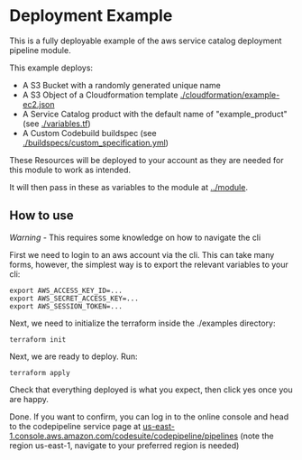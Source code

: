 # Deployment Example

This is a fully deployable example of the aws service catalog deployment
pipeline module.

This example deploys:
  
 - A S3 Bucket with a randomly generated unique name
 - A S3 Object of a Cloudformation template [./cloudformation/example-ec2.json](./cloudformation/example-ec2.json)
 - A Service Catalog product with the default name of "example_product" (see [./variables.tf](./variables.tf))
 - A Custom Codebuild buildspec (see [./buildspecs/custom_specification.yml](./buildspecs/custom_specification.yml))

These Resources will be deployed to your account as they are needed for this
module to work as intended.

It will then pass in these as variables to the module at [../module](../module).

## How to use

*Warning* - This requires some knowledge on how to navigate the cli

First we need to login to an aws account via the cli. This can take many forms, however, the simplest way is to export the relevant variables to your cli:

```
export AWS_ACCESS_KEY_ID=...
export AWS_SECRET_ACCESS_KEY=...
export AWS_SESSION_TOKEN=...
```

Next, we need to initialize the terraform inside the ./examples directory:

```
terraform init
```

Next, we are ready to deploy. Run:

```
terraform apply
```
Check that everything deployed is what you expect, then click yes once you are
happy.

Done. If you want to confirm, you can log in to the online console and head to
the codepipeline service page at [us-east-1.console.aws.amazon.com/codesuite/codepipeline/pipelines](https://us-east-1.console.aws.amazon.com/codesuite/codepipeline/pipelines) 
(note the region us-east-1, navigate to your preferred region is needed)
